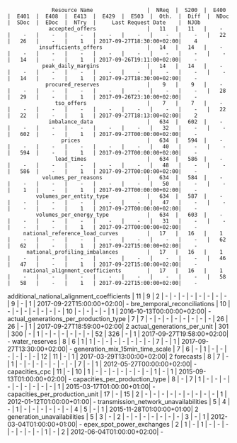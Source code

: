                   Resource Name                 |  NReq  |  S200  |  E400  |  E401  |  E408  |  E413  |  E429  |  E503  |  Oth.  |  Diff  |  NDoc  |  SDoc  |  EDoc  |  NTry  |     Last Request Date    |  NJOb
                 accepted_offers                |   11   |   11   |    -   |    -   |    -   |    -   |    -   |    -   |    -   |    -   |   22   |   26   |    -   |    1   | 2017-09-27T18:30:00+02:00|    4
              insufficients_offers              |   14   |   14   |    -   |    -   |    -   |    -   |    -   |    -   |    -   |    -   |    -   |   14   |    -   |    1   | 2017-09-26T19:11:00+02:00|    -
               peak_daily_margins               |   14   |   14   |    -   |    -   |    -   |    -   |    -   |    -   |    -   |    -   |    -   |   14   |    -   |    1   | 2017-09-27T18:30:00+02:00|    -
                procured_reserves               |    9   |    9   |    -   |    -   |    -   |    -   |    -   |    -   |    -   |    -   |   28   |   29   |    -   |    1   | 2017-09-26T23:10:00+02:00|    -
                   tso_offers                   |    7   |    7   |    -   |    -   |    -   |    -   |    -   |    -   |    -   |    -   |   22   |   22   |    -   |    1   | 2017-09-27T18:13:00+02:00|    2
                 imbalance_data                 |   634  |   602  |    -   |    -   |    -   |    -   |    -   |    -   |   32   |    -   |    -   |   602  |    -   |    1   | 2017-09-27T00:00:00+02:00|    -
                     prices                     |   634  |   594  |    -   |    -   |    -   |    -   |    -   |    -   |   40   |    -   |    -   |   594  |    -   |    1   | 2017-09-27T00:00:00+02:00|    -
                   lead_times                   |   634  |   586  |    -   |    -   |    -   |    -   |    -   |    -   |   48   |    -   |    -   |   586  |    -   |    1   | 2017-09-27T00:00:00+02:00|    -
               volumes_per_reasons              |   634  |   584  |    -   |    -   |    -   |    -   |    -   |    -   |   50   |    -   |    -   |    1   |    -   |    1   | 2017-09-27T00:00:00+02:00|    -
             volumes_per_entity_type            |   634  |   587  |    -   |    -   |    -   |    -   |    -   |    -   |   47   |    -   |    -   |    -   |    -   |    1   | 2017-09-27T00:00:00+02:00|    -
             volumes_per_energy_type            |   634  |   603  |    -   |    -   |    -   |    -   |    -   |    -   |   31   |    -   |    -   |    -   |    -   |    1   | 2017-09-27T00:00:00+02:00|    -
         national_reference_load_curves         |   17   |   16   |    1   |    -   |    -   |    -   |    -   |    -   |    -   |    -   |   62   |   62   |    -   |    1   | 2017-09-22T15:00:00+02:00|    -
          national_profiling_imbalances         |   17   |   16   |    1   |    -   |    -   |    -   |    -   |    -   |    -   |    -   |   46   |   47   |    -   |    1   | 2017-09-22T15:00:00+02:00|    -
         national_alignment_coefficients        |   17   |   16   |    1   |    -   |    -   |    -   |    -   |    -   |    -   |    -   |   58   |   58   |    -   |    1   | 2017-09-22T15:00:00+02:00|    -
   additional_national_alignment_coefficients   |   11   |    9   |    2   |    -   |    -   |    -   |    -   |    -   |    -   |    -   |    -   |    9   |    -   |    1   | 2017-09-22T15:00:00+02:00|    -
          bre_temporal_reconciliations          |   10   |    -   |    -   |    -   |    -   |    -   |    -   |    -   |   10   |    -   |    -   |    -   |    -   |    1   | 2016-10-13T00:00:00+02:00|    -
     actual_generations_per_production_type     |    7   |    7   |    -   |    -   |    -   |    -   |    -   |    -   |    -   |    -   |   26   |   26   |    -   |    1   | 2017-09-27T18:59:00+02:00|    2
           actual_generations_per_unit          |   301  |   300  |    -   |    1   |    -   |    -   |    -   |    -   |    -   |    -   |   52   |   326  |    -   |    1   | 2017-09-27T19:58:00+02:00|    -
                 water_reserves                 |    8   |    6   |    1   |    1   |    -   |    -   |    -   |    -   |    -   |    -   |    -   |    7   |    -   |    1   | 2017-09-27T13:30:00+02:00|    -
         generation_mix_15min_time_scale        |    7   |    6   |    -   |    1   |    -   |    -   |    -   |    -   |    -   |    -   |   12   |   11   |    -   |    1   | 2017-03-29T13:00:00+02:00|    2
                    forecasts                   |    8   |    7   |    -   |    1   |    -   |    -   |    -   |    -   |    -   |    -   |    -   |    7   |    -   |    1   | 2012-05-27T00:00:00+02:00|    -
                 capacities_cpc                 |   11   |    -   |   10   |    1   |    -   |    -   |    -   |    -   |    -   |    -   |    -   |    1   |    -   |    1   | 2015-09-13T01:00:00+02:00|    -
         capacities_per_production_type         |    8   |    -   |    7   |    1   |    -   |    -   |    -   |    -   |    -   |    -   |    -   |    -   |    -   |    1   | 2015-03-17T01:00:00+01:00|    -
         capacities_per_production_unit         |   17   |    -   |   15   |    2   |    -   |    -   |    -   |    -   |    -   |    -   |    -   |    -   |    -   |    1   | 2012-01-12T01:00:00+01:00|    -
      transmission_network_unavailabilities     |    5   |    4   |    -   |    1   |    -   |    -   |    -   |    -   |    -   |    -   |    4   |    5   |    -   |    1   | 2015-11-28T01:00:00+01:00|    2
           generation_unavailabilities          |    5   |    3   |    -   |    2   |    -   |    -   |    -   |    -   |    -   |    -   |    -   |    3   |    -   |    1   | 2012-03-04T01:00:00+01:00|    -
            epex_spot_power_exchanges           |    2   |    1   |    -   |    1   |    -   |    -   |    -   |    -   |    -   |    -   |    -   |    1   |    -   |    2   | 2012-06-04T01:00:00+02:00|    -